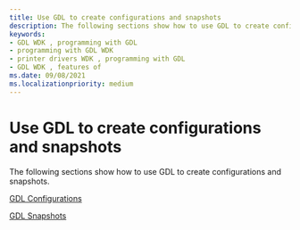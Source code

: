 ```yaml
---
title: Use GDL to create configurations and snapshots
description: The following sections show how to use GDL to create configurations and snapshots.
keywords:
- GDL WDK , programming with GDL
- programming with GDL WDK
- printer drivers WDK , programming with GDL
- GDL WDK , features of
ms.date: 09/08/2021
ms.localizationpriority: medium
---
```


# Use GDL to create configurations and snapshots

The following sections show how to use GDL to create configurations and snapshots.

[GDL Configurations](gdl-configurations.md)

[GDL Snapshots](gdl-snapshots.md)
